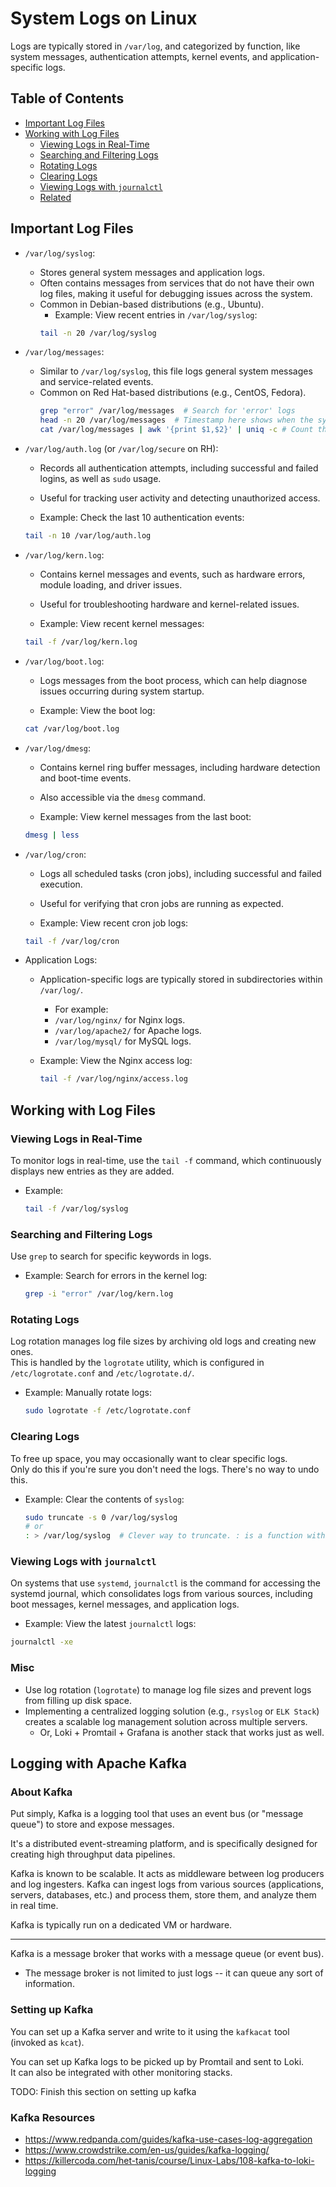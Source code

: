 

# System Logs on Linux


Logs are typically stored in `/var/log`, and categorized by function, like system 
messages, authentication attempts, kernel events, and application-specific logs.  

## Table of Contents
* [Important Log Files](#important-log-files) 
* [Working with Log Files](#working-with-log-files) 
    * [Viewing Logs in Real-Time](#viewing-logs-in-real-time) 
    * [Searching and Filtering Logs](#searching-and-filtering-logs) 
    * [Rotating Logs](#rotating-logs) 
    * [Clearing Logs](#clearing-logs) 
    * [Viewing Logs with `journalctl`](#viewing-logs-with-journalctl) 
    * [Related](#related) 


## Important Log Files

* `/var/log/syslog`:
     * Stores general system messages and application logs.
     * Often contains messages from services that do not have their own log files, making it useful for debugging issues across the system.
     * Common in Debian-based distributions (e.g., Ubuntu).
       * Example: View recent entries in `/var/log/syslog`:
        ```bash
        tail -n 20 /var/log/syslog
        ```

* `/var/log/messages`:
    * Similar to `/var/log/syslog`, this file logs general system messages and service-related events.
    * Common on Red Hat-based distributions (e.g., CentOS, Fedora).
      ```bash
      grep "error" /var/log/messages  # Search for 'error' logs
      head -n 20 /var/log/messages  # Timestamp here shows when the system booted up last
      cat /var/log/messages | awk '{print $1,$2}' | uniq -c # Count the number of daily entries
      ```


* `/var/log/auth.log` (or `/var/log/secure` on RH):
    * Records all authentication attempts, including successful and failed logins, as well as `sudo` usage.
    * Useful for tracking user activity and detecting unauthorized access.
  
    * Example: Check the last 10 authentication events:
  ```bash
  tail -n 10 /var/log/auth.log
  ```

* `/var/log/kern.log`:
    * Contains kernel messages and events, such as hardware errors, module loading, and driver issues.
    * Useful for troubleshooting hardware and kernel-related issues.
  
    * Example: View recent kernel messages:
  ```bash
  tail -f /var/log/kern.log
  ```

* `/var/log/boot.log`:
    * Logs messages from the boot process, which can help diagnose issues occurring during system startup.
  
    * Example: View the boot log:
  ```bash
  cat /var/log/boot.log
  ```

* `/var/log/dmesg`:
    * Contains kernel ring buffer messages, including hardware detection and boot-time events.
    * Also accessible via the `dmesg` command.
  
    * Example: View kernel messages from the last boot:
  ```bash
  dmesg | less
  ```

* `/var/log/cron`:
    * Logs all scheduled tasks (cron jobs), including successful and failed execution.
    * Useful for verifying that cron jobs are running as expected.
  
    * Example: View recent cron job logs:
  ```bash
  tail -f /var/log/cron
  ```

* Application Logs:
    * Application-specific logs are typically stored in subdirectories within `/var/log/`.  
        * For example:
        * `/var/log/nginx/` for Nginx logs.
        * `/var/log/apache2/` for Apache logs.
        * `/var/log/mysql/` for MySQL logs.

    * Example: View the Nginx access log:
      ```bash
      tail -f /var/log/nginx/access.log
      ```

## Working with Log Files

### Viewing Logs in Real-Time
To monitor logs in real-time, use the `tail -f` command, which continuously displays new entries as they are added.

* Example:
  ```bash
  tail -f /var/log/syslog
  ```

### Searching and Filtering Logs
Use `grep` to search for specific keywords in logs.

* Example: Search for errors in the kernel log:
  ```bash
  grep -i "error" /var/log/kern.log
  ```

### Rotating Logs
Log rotation manages log file sizes by archiving old logs and creating new ones.  
This is handled by the `logrotate` utility, which is configured in `/etc/logrotate.conf` and `/etc/logrotate.d/`.

* Example: Manually rotate logs:
  ```bash
  sudo logrotate -f /etc/logrotate.conf
  ```

### Clearing Logs
To free up space, you may occasionally want to clear specific logs.  
Only do this if you're sure you don't need the logs. There's no way to undo this.  

* Example: Clear the contents of `syslog`:
  ```bash
  sudo truncate -s 0 /var/log/syslog
  # or
  : > /var/log/syslog  # Clever way to truncate. : is a function with no output.
  ```

### Viewing Logs with `journalctl`
On systems that use `systemd`, `journalctl` is the command for accessing the systemd journal, which consolidates logs from various sources, including boot messages, kernel messages, and application logs.

* Example: View the latest `journalctl` logs:
```bash
journalctl -xe
```

### Misc
* Use log rotation (`logrotate`) to manage log file sizes and prevent logs from filling up disk space.
* Implementing a centralized logging solution (e.g., `rsyslog` or `ELK Stack`) 
  creates a scalable log management solution across multiple servers.
    - Or, Loki + Promtail + Grafana is another stack that works just as well.  

## Logging with Apache Kafka

### About Kafka
Put simply, Kafka is a logging tool that uses an event bus (or "message queue") to 
store and expose messages.  

It's a distributed event-streaming platform, and is specifically designed for
creating high throughput data pipelines.  

Kafka is known to be scalable. It acts as middleware between log producers and log
ingesters. Kafka can ingest logs from various sources (applications, servers,
databases, etc.) and process them, store them, and analyze them in real time.  

Kafka is typically run on a dedicated VM or hardware.  

---

Kafka is a message broker that works with a message queue (or event bus).  

* The message broker is not limited to just logs -- it can queue any sort of information.  


### Setting up Kafka
You can set up a Kafka server and write to it using the `kafkacat` tool (invoked 
as `kcat`).  

You can set up Kafka logs to be picked up by Promtail and sent to Loki.  
It can also be integrated with other monitoring stacks.  

TODO: Finish this section on setting up kafka


### Kafka Resources
- <https://www.redpanda.com/guides/kafka-use-cases-log-aggregation>
- <https://www.crowdstrike.com/en-us/guides/kafka-logging/>
- <https://killercoda.com/het-tanis/course/Linux-Labs/108-kafka-to-loki-logging>
